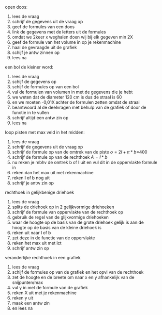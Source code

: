 open doos:
1. lees de vraag
2. schrijf de gegevens uit de vraag op
3. geef de formules van een doos
4. link de gegevens met de letters uit de formules
5. omdat we 2keer x weghalen doen wij bij elk gegeven min 2X
6. geef de formule van het volume in op je rekenmachine
7. haal de gevraagde uit de grafiek
8. schijf je antw zinnen op
9. lees na

een bol de kleiner word:
1. lees de vraag
2. schijf de gegevens op
3. schijf de formules op van een bol
4. vul de formulen van volumen in met de gegevens die je hebt
5. we weten dat de diameter 120 cm is dus de straal is 60
6. en we moeten -0,01X achter de formulen zetten omdat de straal 
7. beantwoord al de deelvragen met behulp van de grafiek of door de functie in te vullen 
8. schrijf altijd een antw zin op
9. lees na

loop pisten met max veld in het midden:
1. lees de vraag
2. schrijf de gegevens uit de vraag op
3. schrijf de formule op van de omtrek van de piste $o=2l+\pi*b$=400
4. schrijf de formule op van de rechthoek $A=l*b$ 
5. nu reken je mbhv de omtrek b of l uit en vul dit in de oppervlakte formule in
6. reken dan het max uit met rekenmachine 
7. reken l of b nog uit
8. schrijf je antw zin op

rechthoek in gelijkbenige driehoek
1. lees de vraag
2. splits de driehoek op in 2 gelijkvormige driehoeken
3. schrijf de formule van oppervlakte van de rechthoek op
4. gebruik de regel van de glijkvormige driehoeken 
5. waar de hoogte op de basis van de grote driehoek gelijk is aan de hoogte op de basis van de kleine driehoek is
6. reken uit naar l of b 
7. zet deze in de functie van de oppervlakte 
8. reken het max uit met ict
9. schrijf antw zin op

veranderlijke rechthoek in een grafiek
1. lees de vraag
2. schijf de formules op van de grafiek en het opvl van de rechthoek
3. zet de hoogte en de breete om naar x en y afhankelijk van de snijpunten/max
4. vul y in met de formule van de grafiek
5. reken X uit met je rekenmachine
6. reken y uit 
7. maak een antw zin
8. en lees na
   



